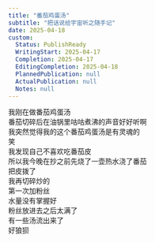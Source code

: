 ```yaml
---    
title: "番茄鸡蛋汤"    
subtitle: "把话说给宇宙听之随手记"    
date: 2025-04-18    
custom:    
  Status: PublishReady    
  WritingStart: 2025-04-17    
  Completion: 2025-04-17    
  EditingCompletion: 2025-04-18    
  PlannedPublication: null    
  ActualPublication: null    
  Notes: null    
---        
```

我刚在做番茄鸡蛋汤      
番茄切碎后在油锅里咕咕煮沸的声音好好听啊      
我突然觉得我的这个番茄鸡蛋汤是有灵魂的      
笑        
我发现自己不喜欢吃番茄皮      
所以我今晚在抄之前先烧了一壶热水浇了番茄      
把皮拨了      
我再切碎炒的        
第一次加粉丝      
水量没有掌握好      
粉丝放进去之后太满了      
有一些汤流出来了      
好狼狈        
    